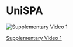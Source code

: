 # UniSPA

![Supplementary Video 1](./data/Supplementary_Video_1.gif)

[Supplementary Video 1](./data/Supplementary_Video_1.mp4)
